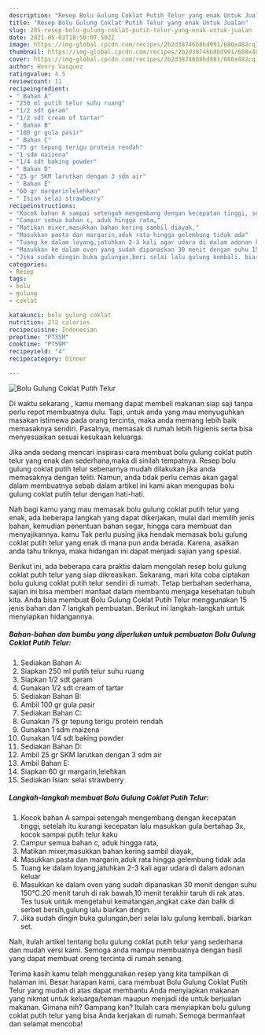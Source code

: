 ```yaml
---
description: "Resep Bolu Gulung Coklat Putih Telur yang enak Untuk Jualan"
title: "Resep Bolu Gulung Coklat Putih Telur yang enak Untuk Jualan"
slug: 205-resep-bolu-gulung-coklat-putih-telur-yang-enak-untuk-jualan
date: 2021-05-03T18:50:07.502Z
image: https://img-global.cpcdn.com/recipes/2b2d38746b8bd991/680x482cq70/bolu-gulung-coklat-putih-telur-foto-resep-utama.jpg
thumbnail: https://img-global.cpcdn.com/recipes/2b2d38746b8bd991/680x482cq70/bolu-gulung-coklat-putih-telur-foto-resep-utama.jpg
cover: https://img-global.cpcdn.com/recipes/2b2d38746b8bd991/680x482cq70/bolu-gulung-coklat-putih-telur-foto-resep-utama.jpg
author: Henry Vasquez
ratingvalue: 4.5
reviewcount: 11
recipeingredient:
- " Bahan A"
- "250 ml putih telur suhu ruang"
- "1/2 sdt garam"
- "1/2 sdt cream of tartar"
- " Bahan B"
- "100 gr gula pasir"
- " Bahan C"
- "75 gr tepung terigu protein rendah"
- "1 sdm maizena"
- "1/4 sdt baking powder"
- " Bahan D"
- "25 gr SKM larutkan dengan 3 sdm air"
- " Bahan E"
- "60 gr margarinlelehkan"
- " Isian selai strawberry"
recipeinstructions:
- "Kocok bahan A sampai setengah mengembang dengan kecepatan tinggi, setelah itu kurangi kecepatan lalu masukkan gula bertahap 3x, kocok sampai putih telur kaku"
- "Campur semua bahan c, aduk hingga rata,"
- "Matikan mixer,masukkan bahan kering sambil diayak,"
- "Masukkan pasta dan margarin,aduk rata hingga gelembung tidak ada"
- "Tuang ke dalam loyang,jatuhkan 2-3 kali agar udara di dalam adonan keluar"
- "Masukkan ke dalam oven yang sudah dipanaskan 30 menit dengan suhu 150°C.20 menit taruh di rak bawah,10 menit terakhir taruh di rak atas. Tes tusuk untuk mengetahui kematangan,angkat cake dan balik di serbet bersih,gulung lalu biarkan dingin."
- "Jika sudah dingin buka gulungan,beri selai lalu gulung kembali. biarkan set."
categories:
- Resep
tags:
- bolu
- gulung
- coklat

katakunci: bolu gulung coklat 
nutrition: 272 calories
recipecuisine: Indonesian
preptime: "PT35M"
cooktime: "PT59M"
recipeyield: "4"
recipecategory: Dinner

---
```



![Bolu Gulung Coklat Putih Telur](https://img-global.cpcdn.com/recipes/2b2d38746b8bd991/680x482cq70/bolu-gulung-coklat-putih-telur-foto-resep-utama.jpg)

Di waktu  sekarang , kamu memang dapat membeli makanan siap saji tanpa perlu repot membuatnya dulu. Tapi, untuk anda yang mau menyuguhkan masakan istimewa pada orang tercinta, maka anda memang lebih baik memasaknya sendiri. Pasalnya, memasak di rumah lebih higienis serta bisa menyesuaikan sesuai kesukaan keluarga.

Jika anda sedang mencari inspirasi cara membuat bolu gulung coklat putih telur yang enak dan sederhana,maka di sinilah tempatnya. Resep bolu gulung coklat putih telur  sebenarnya mudah dilakukan jika anda memasaknya dengan teliti. Namun, anda tidak perlu cemas akan gagal dalam membuatnya 
sebab dalam artikel ini kami akan mengupas bolu gulung coklat putih telur dengan hati-hati.  



Nah bagi kamu yang mau memasak bolu gulung coklat putih telur yang enak, ada beberapa langkah yang dapat dikerjakan, mulai dari memilih jenis bahan, kemudian penentuan bahan segar, hingga cara membuat dan menyajikannya. kamu Tak perlu pusing jika hendak memasak bolu gulung coklat putih telur yang enak di mana pun anda berada. Karena, asalkan anda  tahu triknya, maka hidangan ini dapat menjadi sajian yang spesial.

Berikut ini, ada beberapa cara praktis  dalam mengolah resep bolu gulung coklat putih telur yang siap dikreasikan. Sekarang, mari kita coba ciptakan bolu gulung coklat putih telur sendiri di rumah. Tetap berbahan sederhana, sajian ini bisa memberi manfaat dalam membantu menjaga kesehatan tubuh kita. Anda bisa membuat Bolu Gulung Coklat Putih Telur menggunakan 15 jenis bahan dan 7 langkah pembuatan. Berikut ini langkah-langkah untuk menyiapkan hidangannya.

<!--inarticleads1-->

##### Bahan-bahan dan bumbu yang diperlukan untuk pembuatan Bolu Gulung Coklat Putih Telur:

1. Sediakan  Bahan A:
1. Siapkan 250 ml putih telur suhu ruang
1. Siapkan 1/2 sdt garam
1. Gunakan 1/2 sdt cream of tartar
1. Sediakan  Bahan B:
1. Ambil 100 gr gula pasir
1. Sediakan  Bahan C:
1. Gunakan 75 gr tepung terigu protein rendah
1. Gunakan 1 sdm maizena
1. Gunakan 1/4 sdt baking powder
1. Sediakan  Bahan D:
1. Ambil 25 gr SKM larutkan dengan 3 sdm air
1. Ambil  Bahan E:
1. Siapkan 60 gr margarin,lelehkan
1. Sediakan  Isian: selai strawberry




<!--inarticleads2-->

##### Langkah-langkah membuat Bolu Gulung Coklat Putih Telur:

1. Kocok bahan A sampai setengah mengembang dengan kecepatan tinggi, setelah itu kurangi kecepatan lalu masukkan gula bertahap 3x, kocok sampai putih telur kaku
1. Campur semua bahan c, aduk hingga rata,
1. Matikan mixer,masukkan bahan kering sambil diayak,
1. Masukkan pasta dan margarin,aduk rata hingga gelembung tidak ada
1. Tuang ke dalam loyang,jatuhkan 2-3 kali agar udara di dalam adonan keluar
1. Masukkan ke dalam oven yang sudah dipanaskan 30 menit dengan suhu 150°C.20 menit taruh di rak bawah,10 menit terakhir taruh di rak atas. Tes tusuk untuk mengetahui kematangan,angkat cake dan balik di serbet bersih,gulung lalu biarkan dingin.
1. Jika sudah dingin buka gulungan,beri selai lalu gulung kembali. biarkan set.




Nah, itulah artikel tentang  bolu gulung coklat putih telur  yang sederhana dan mudah versi kami. Semoga anda mampu membuatnya dengan hasil yang dapat membuat oreng tercinta di rumah senang. 

Terima kasih kamu telah menggunakan resep yang kita tampilkan di halaman ini. Besar harapan kami, cara membuat  Bolu Gulung Coklat Putih Telur yang mudah di atas dapat membantu Anda menyiapkan makanan yang nikmat untuk keluarga/teman maupun menjadi ide untuk berjualan makanan. Gimana nih? Gampang kan? Itulah cara menyiapkan bolu gulung coklat putih telur yang bisa Anda kerjakan di rumah. Semoga bermanfaat dan selamat mencoba!

